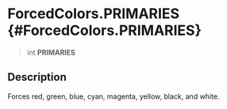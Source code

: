 ForcedColors.PRIMARIES {#ForcedColors.PRIMARIES}
======================

> int **PRIMARIES**

Description
-----------

Forces red, green, blue, cyan, magenta, yellow, black, and white.
